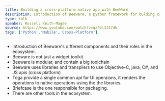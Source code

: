 ```yaml
---
title: Building a cross-platform native app with BeeWare
description: Introduction of Beeware, a python framework for bulding cross-platform native apps
type: talk
speaker: Russell Keith-Magee
source: https://www.youtube.com/watch?v=qaPzlIJ57dk
tags: ['Python','Mobile','Cross-Platform']
---
```

- Introduction of Beeware's different components and their roles in the ecosystem.
- Beeware is not just a widget toolkit.
- Beeware is modular, and contain a big toolchain
- Beeware uses libraries and transpilers to use Objective-C, java, C#, and JS apis (cross platform)
- Toga provide a single common api for UI operaions, it renders the operations to native operations using the the libraries.
- Briefcase is the one responsible for packaging.
- There are other tools in the ecosystem.
